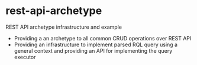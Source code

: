 # rest-api-archetype
REST API archetype infrastructure and example

* Providing a an archetype to all common CRUD operations over REST API
* Providing an infrastructure to implement parsed RQL query using a general context and providing an API for implementing the query executor
